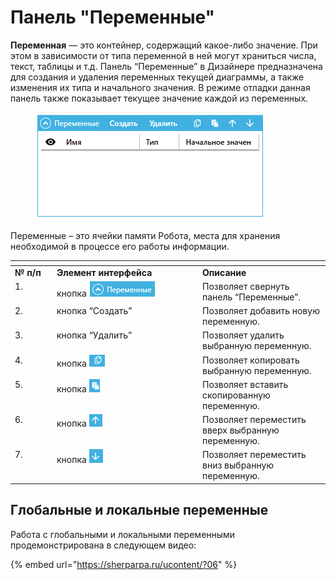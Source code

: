 # Панель "Переменные"

**Переменная** — это контейнер, содержащий какое-либо значение. При этом в зависимости от типа переменной в ней могут храниться числа, текст, таблицы и т.д.  Панель “Переменные” в Дизайнере предназначена для создания и удаления переменных текущей диаграммы, а также изменения их типа и начального значения. В режиме отладки данная панель также показывает текущее значение каждой из переменных.&#x20;

<figure><img src="../../../../.gitbook/assets/изображение (2) (1) (1).png" alt=""><figcaption></figcaption></figure>

Переменные – это ячейки памяти Робота, места для хранения необходимой в процессе его работы информации.

<table data-header-hidden><thead><tr><th width="53" valign="top"></th><th width="219" valign="top"></th><th valign="top"></th></tr></thead><tbody><tr><td valign="top"><strong>№ п/п</strong></td><td valign="top"><strong>Элемент интерфейса</strong></td><td valign="top"><strong>Описание</strong></td></tr><tr><td valign="top">1.</td><td valign="top">кнопка <img src="../../../../.gitbook/assets/2025-09-19_19-09-08.png" alt=""></td><td valign="top">Позволяет свернуть панель “Переменные”.</td></tr><tr><td valign="top">2.</td><td valign="top">кнопка “Создать”</td><td valign="top">Позволяет добавить новую переменную.</td></tr><tr><td valign="top">3.</td><td valign="top">кнопка “Удалить”</td><td valign="top">Позволяет удалить выбранную переменную.</td></tr><tr><td valign="top">4.</td><td valign="top">кнопка <img src="../../../../.gitbook/assets/2025-09-19_19-10-05.png" alt=""></td><td valign="top">Позволяет копировать выбранную переменную.</td></tr><tr><td valign="top">5.</td><td valign="top">кнопка <img src="../../../../.gitbook/assets/2025-09-19_19-17-36.png" alt=""></td><td valign="top">Позволяет вставить скопированную переменную.</td></tr><tr><td valign="top">6.</td><td valign="top">кнопка <img src="../../../../.gitbook/assets/2025-09-19_19-17-58 (1).png" alt=""></td><td valign="top">Позволяет переместить вверх выбранную переменную.</td></tr><tr><td valign="top">7.</td><td valign="top">кнопка <img src="../../../../.gitbook/assets/2025-09-19_19-18-14.png" alt=""></td><td valign="top">Позволяет переместить вниз выбранную переменную.</td></tr></tbody></table>

## Глобальные и локальные переменные

Работа с глобальными и локальными переменными продемонстрирована в следующем видео:

{% embed url="https://sherparpa.ru/ucontent/?06" %}
